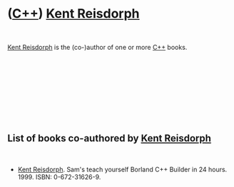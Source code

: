 
 

 

 

 

 

([C++](Cpp.md)) [Kent Reisdorph](CppKentReisdorph.md)
=======================================================

 

[Kent Reisdorph](CppKentReisdorph.md) is the (co-)author of one or more
[C++](Cpp.md) books.

 

 

 

 

 

List of books co-authored by [Kent Reisdorph](CppKentReisdorph.md)
-------------------------------------------------------------------

 

-   [Kent Reisdorph](CppKentReisdorph.md). Sam's teach yourself Borland
    C++ Builder in 24 hours. 1999. ISBN: 0-672-31626-9.

 

 

 

 

 

 

